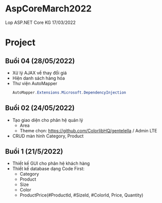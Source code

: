 ﻿# AspCoreMarch2022
Lop ASP.NET Core KG 17/03/2022


# Project

## Buổi 04 (28/05/2022)
- Xử lý AJAX về thay đổi giá
- Hiện danh sách hàng hóa
- Thư viện AutoMapper
	```cs
	AutoMapper.Extensions.Microsoft.DependencyInjection
	```


## Buổi 02 (24/05/2022)
- Tạo giao diện cho phân hệ quản lý
	* Area
	* Theme chọn: https://github.com/ColorlibHQ/gentelella / Admin LTE
- CRUD màn hình Category, Product

## Buổi 1 (21/5/2022)
* Thiết kế GUI cho phân hệ khách hàng
* Thiết kế database dạng Code First:
	- Category
	- Product
	- Size
	- Color
	- ProductPrice(#ProductId, #SizeId, #ColorId, Price, Quantity)